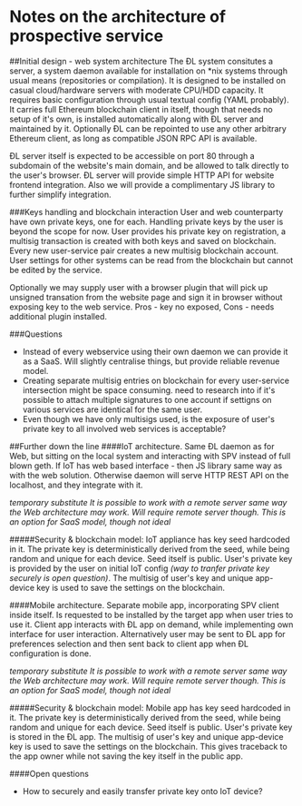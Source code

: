 # Notes on the architecture of prospective service

##Initial design - web system architecture 
The ÐL system consitutes a server, a system daemon available for installation on \*nix systems through usual means 
(repositories or compilation). It is designed to be installed on casual cloud/hardware servers 
with moderate CPU/HDD capacity. It requires basic configuration through usual textual config (YAML probably).
It carries full Ethereum blockchain client in itself, though that needs no setup of it's own, is 
installed automatically along with ÐL server and maintained by it. Optionally ÐL can be repointed to use any other 
arbitrary Ethereum client, as long as compatible JSON RPC API is available.

ÐL server itself is expected to be accessible on port 80 through a subdomain of the website's main domain, 
and be allowed to talk directly to the user's browser. ÐL server will provide simple HTTP API for website frontend
integration. Also we will provide a complimentary JS library to further simplify integration.

###Keys handling and blockchain interaction
User and web counterparty have own private keys, one for each. Handling private keys by the user is beyond 
the scope for now. User provides his private key on registration, a multisig transaction is created with 
both keys and saved on blockchain. Every new user-service pair creates a new multisig blockchain account. 
User settings for other systems can be read from the blockchain but cannot be edited by the service.

Optionally we may supply user with a browser plugin that will pick up unsigned transation from the website 
page and sign it in browser without exposing key to the web service. 
Pros - key no exposed, Cons - needs additional plugin installed.

###Questions
- Instead of every webservice using their own daemon we can provide it as a SaaS. Will slightly centralise things, 
but provide reliable revenue model.
- Creating separate multisig entries on blockchain for every user-service intersection might be space consuming.
  need to research into if it's possible to attach multiple signatures to one account if settigns on various
  services are identical for the same user.
- Even though we have only multisigs used, is the exposure of user's private key to all involved 
web services is acceptable?


##Further down the line
####IoT architecture.
Same ÐL daemon as for Web, but sitting on the local system and interacting with SPV instead of full blown geth. 
If IoT has web based interface - then JS library same way as with the web solution. Otherwise daemon will 
serve HTTP REST API on the localhost, and they integrate with it.

_temporary substitute_
_It is possible to work with a remote server same way the Web architecture may work. Will require remote server though._
_This is an option for SaaS model, though not ideal_

#####Security & blockchain model:
IoT appliance has key seed hardcoded in it. The private key is deterministically derived from the seed, while being 
random and unique for each device. Seed itself is public. User's private key is provided by the user on initial 
IoT config _(way to tranfer private key securely is open question)_. The multisig of user's key and unique app-device 
key is used to save the settings on the blockchain.
 

####Mobile architecture.
Separate mobile app, incorporating SPV client inside itself. Is requested to be installed by the target app when user
tries to use it. Client app interacts with ÐL app on demand, while implementing own interface for user interaction.
Alternatively user may be sent to ÐL app for preferences selection and then sent back to client app when 
ÐL configuration is done.

_temporary substitute_
_It is possible to work with a remote server same way the Web architecture may work. Will require remote server though._
_This is an option for SaaS model, though not ideal_


#####Security & blockchain model:
Mobile app has key seed hardcoded in it. The private key is deterministically derived from the seed, while being 
random and unique for each device. Seed itself is public. User's private key is stored in the ÐL app. 
The multisig of user's key and unique app-device key is used to save the settings on the blockchain.
This gives traceback to the app owner while not saving the key itself in the public app.


####Open questions
- How to securely and easily transfer private key onto IoT device?
